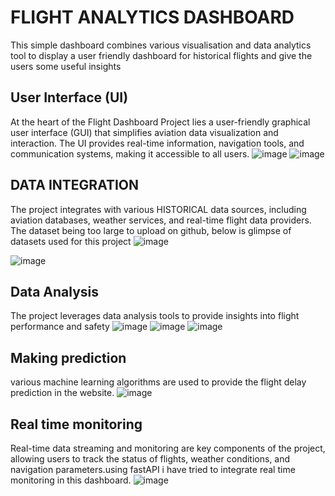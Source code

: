 # FLIGHT ANALYTICS DASHBOARD 
This simple dashboard combines various visualisation and data analytics tool to display a user friendly dashboard for historical flights and give the users some useful insights

## User Interface (UI)

At the heart of the Flight Dashboard Project lies a user-friendly graphical user interface (GUI) that simplifies aviation data visualization and interaction. The UI provides real-time information, navigation tools, and communication systems, making it accessible to all users.
![image](https://github.com/rupakghanghas/flight-analytics/assets/121816838/99ab55b3-2c83-419a-9d6e-f7303c48f9d2)
![image](https://github.com/rupakghanghas/flight-analytics/assets/121816838/3b421e62-1f0d-4b11-be17-1686b75017d3)

## DATA INTEGRATION 
The project integrates with various HISTORICAL data sources, including aviation databases, weather services, and real-time flight data providers.
The dataset being too large to upload on github, below is glimpse of datasets used for this project 
![image](https://github.com/rupakghanghas/flight-analytics/assets/121816838/7878ec41-0450-4f6f-96b5-3a1f0f8708a0)

![image](https://github.com/rupakghanghas/flight-analytics/assets/121816838/b3ee9128-1e09-480d-a73e-97d6188a88e5)

## Data Analysis
The project leverages data analysis tools to provide insights into flight performance and safety
![image](https://github.com/rupakghanghas/flight-analytics/assets/121816838/2b2ef9ce-6d9d-40d9-ba98-ad31ae9ad83d)
![image](https://github.com/rupakghanghas/flight-analytics/assets/121816838/34f988a1-4a64-4435-9550-b969747b8971)
![image](https://github.com/rupakghanghas/flight-analytics/assets/121816838/8af1e9ca-024d-46cf-bdf5-5f85b57e44ba)

## Making prediction
various machine learning algorithms are used to provide the flight delay prediction in the website. 
![image](https://github.com/rupakghanghas/flight-analytics/assets/121816838/8df2b5e5-10b2-438b-96e9-9f74341fd5d8)

## Real time monitoring 
Real-time data streaming and monitoring are key components of the project, allowing users to track the status of flights, weather conditions, and navigation parameters.using fastAPI i have tried to integrate real time monitoring in this dashboard.
![image](https://github.com/rupakghanghas/flight-analytics/assets/121816838/bb710363-f84d-4005-9288-925fe063f281)





